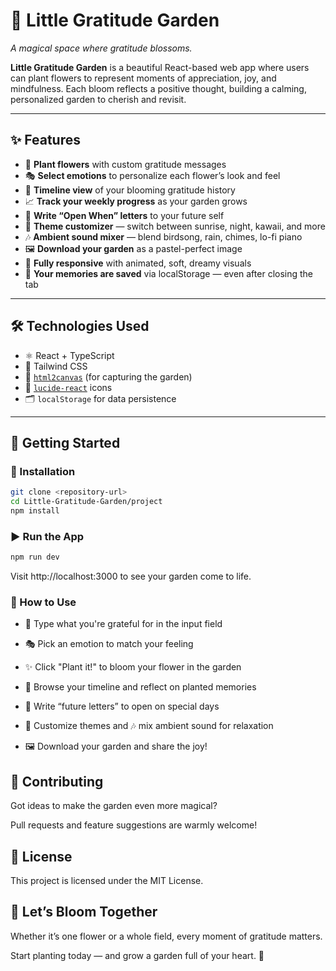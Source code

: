 # 🌸 Little Gratitude Garden

*A magical space where gratitude blossoms.*

**Little Gratitude Garden** is a beautiful React-based web app where users can plant flowers to represent moments of appreciation, joy, and mindfulness. Each bloom reflects a positive thought, building a calming, personalized garden to cherish and revisit.

---

## ✨ Features

- 🌼 **Plant flowers** with custom gratitude messages  
- 🎭 **Select emotions** to personalize each flower’s look and feel  
- 📜 **Timeline view** of your blooming gratitude history  
- 📈 **Track your weekly progress** as your garden grows  
- 💌 **Write “Open When” letters** to your future self  
- 🎨 **Theme customizer** — switch between sunrise, night, kawaii, and more  
- 🎶 **Ambient sound mixer** — blend birdsong, rain, chimes, lo-fi piano  
- 🖼️ **Download your garden** as a pastel-perfect image  
- 📱 **Fully responsive** with animated, soft, dreamy visuals  
- 💾 **Your memories are saved** via localStorage — even after closing the tab

---

## 🛠 Technologies Used

- ⚛️ React + TypeScript  
- 🎨 Tailwind CSS  
- 📸 [`html2canvas`](https://www.npmjs.com/package/html2canvas) (for capturing the garden)  
- 🧩 [`lucide-react`](https://www.npmjs.com/package/lucide-react) icons  
- 🗂 `localStorage` for data persistence

---

## 🚀 Getting Started

### 🔧 Installation

```bash
git clone <repository-url>
cd Little-Gratitude-Garden/project
npm install
```
### ▶️ Run the App
```bash
npm run dev
```
Visit http://localhost:3000 to see your garden come to life.

### 🌷 How to Use
- 🌼 Type what you're grateful for in the input field

- 🎭 Pick an emotion to match your feeling

- ✨ Click "Plant it!" to bloom your flower in the garden

- 📜 Browse your timeline and reflect on planted memories

- 💌 Write “future letters” to open on special days

- 🎨 Customize themes and 🎶 mix ambient sound for relaxation

- 🖼 Download your garden and share the joy!

## 🤝 Contributing
Got ideas to make the garden even more magical?

Pull requests and feature suggestions are warmly welcome!

## 📄 License
This project is licensed under the MIT License.

## 🌟 Let’s Bloom Together
Whether it’s one flower or a whole field, every moment of gratitude matters.

Start planting today — and grow a garden full of your heart. 💖
